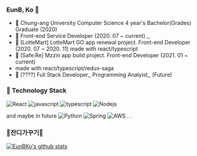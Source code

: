 ### EunB, Ko 👋
- :school: Chung-ang University Computer Science 4 year's Bachelor(Grades) Graduate (2020)
- :office: Front-end Service Developer (2020. 07 ~ current) ,, 
- :office: [LotteMart] LotteMart GO app renewal project. Front-end Developer (2020. 07 ~ 2020. 11) 
  made with react/typescript
- :office: [Safe:Re] Mzzin app build project. Front-end Developer (2021. 01 ~ current)
- made with react/typescript/redux-saga
- :office: [????] Full Stack Developer,, Programming Analyist,, (Future)


### 🔭 Technology Stack
![React](https://img.shields.io/badge/React-5F00FF)
![javascript](https://img.shields.io/badge/Javascript-FFE400)
![typescript](https://img.shields.io/badge/Typescript-0054FF)
![Nodejs](https://img.shields.io/badge/Nodejs-43853d)

and maybe in future
![Python](https://img.shields.io/badge/Python-FFE400)
![Spring](https://img.shields.io/badge/Spring-6db33f)
![AWS](https://img.shields.io/badge/AWS-8A2BE2)
.
.

### 🌱잔디가꾸기🌱
[![EunBKo's github stats](https://github-readme-stats.vercel.app/api?username=EunBKo)](https://github.com/EunBKo)

<!--
**EunBKo/EunBKo** is a ✨ _special_ ✨ repository because its `README.md` (this file) appears on your GitHub profile.
![Vuejs](https://img.shields.io/badge/Vuejs-4fc08d)
![Nestjs](https://img.shields.io/badge/Nestjs-ea2845)

Here are some ideas to get you started:

- 🔭 I’m currently working on ...
- 🌱 I’m currently learning ...
- 👯 I’m looking to collaborate on ...
- 🤔 I’m looking for help with ...
- 💬 Ask me about ...
- 📫 How to reach me: ...
- 😄 Pronouns: ...
- ⚡ Fun fact: ...
-->

